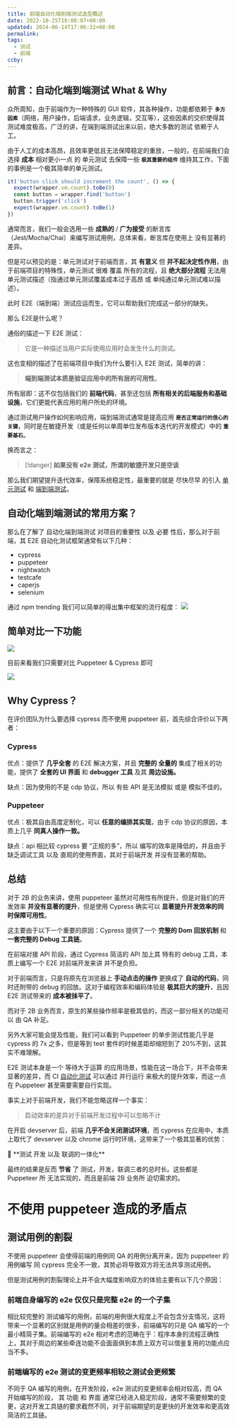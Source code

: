 ```yaml
---
title: 前端自动化端到端测试选型概述
date: 2022-10-25T18:08:07+08:00
updated: 2024-06-14T17:06:32+08:00
permalink: 
tags:
  - 测试
  - 前端
ccby: 
---
```

## 前言：自动化端到端测试 What & Why

众所周知，由于前端作为一种特殊的 GUI 软件，其各种操作，功能都依赖于 **`多方因素`**（网络，用户操作，后端请求，业务逻辑，交互等），这些因素的交织使得其测试难度极高，广泛的讲，在端到端测试出来以前，绝大多数的测试 依赖于人工。

由于人工的成本高昂，且效率更低且无法保障稳定的重放，一般的，在前端我们会选择 **成本** 相对更小一点 的 单元测试 去保障一些 **`极其重要的组件`** 维持其工作，下面的事例是一个极其简单的单元测试。

```jsx
it('button click should increment the count', () => {
  expect(wrapper.vm.count).toBe(0)
  const button = wrapper.find('button')
  button.trigger('click')
  expect(wrapper.vm.count).toBe(1)
})
```

通常而言，我们一般会选用一些 **成熟的** / **广为接受** 的断言库（Jest/Mocha/Chai）来编写测试用例，总体来看，断言库在使用上 没有显著的差异。

但是可以预见的是：单元测试对于前端而言，其 **有意义** 但 **并不起决定性作用**，由于前端项目的特殊性，单元测试 很难 覆盖 所有的流程，且 **绝大部分流程** 无法用单元测试描述（指通过单元测试覆盖成本过于高昂 或 单纯通过单元测试难以描述）。

此时 E2E（端到端）测试应运而生，它可以帮助我们完成这一部分的缺失。

那么 E2E是什么呢？

通俗的描述一下 E2E 测试：

> 它是一种描述当用户实际使用应用时会发生什么的测试。

这也变相的描述了在前端项目中我们为什么要引入 E2E 测试，简单的讲：

> **端到端测试本质是验证应用中的所有层的可用性**。

所有层即：这不仅包括我们的 **前端代码**，甚至还包括 **所有相关的后端服务和基础设施**，它们更能代表应用的用户所处的环境。

通过测试用户操作如何影响应用，端到端测试通常是提高应用 **`是否正常运行的信心的关键`**，同时是在敏捷开发（或是任何以单周单位发布版本迭代的开发模式）中的 **`重要基石`**。

换而言之：

> [!danger] **如果没有 e2e  测试，所谓的敏捷开发只是空谈**

那么我们期望提升迭代效率，保障系统稳定性，最重要的就是 尽快尽早 的引入 [单元测试](../测试/单元测试.md) 和 [端到端测试](../测试/端到端测试.md)。

## 自动化端到端测试的常用方案？

那么在了解了 自动化端到端测试 对项目的重要性 以及 必要 性后，那么对于前端，其 E2E 自动化测试框架通常有以下几种：

-   cypress
-   puppeteer
-   nightwatch
-   testcafe
-   caperjs
-   selenium

通过 npm trending 我们可以简单的得出集中框架的流行程度：
![](https://cdn.iceprosurface.com/images/20221025180715.png)

## 简单对比一下功能

![](https://cdn.iceprosurface.com/images/20221025180735.png)


目前来看我们只需要对比 Puppeteer & Cypress 即可

![](https://cdn.iceprosurface.com/images/20221025180745.png)


## Why Cypress？

在评价团队为什么要选择 cypress 而不使用 puppeteer 前，首先综合评价以下两者：

### Cypress

优点：提供了 **几乎全套** 的 E2E 解决方案，并且 **完整的 全量的** 集成了相关的功能，提供了 **全套的 UI 界面** 和 **debugger 工具** 及其 **周边设施。**

缺点：因为使用的不是 cdp 协议，所以 有些 API 是无法模拟 或是 模拟不佳的。

### Puppeteer

优点：极其自由高度定制化，可以 **任意的编排其实现**，由于 cdp 协议的原因，本质上几乎 **同真人操作一致。**

缺点：api 相比较 cypress 要 “正规的多”，所以 编写的效率是降低的，并且由于 缺乏调试工具 以及 直观的使用界面，其对于前端开发 并没有显著的帮助。

## 总结

对于 2B 的业务来讲，使用 puppeteer 虽然对可用性有所提升，但是对我们的开发效率 **并没有显著的提升**，但是使用 Cypress 确实可以 **显著提升开发效率的同时保障可用性**。

这主要由于以下一个重要的原因：Cypress 提供了一个 **完整的 Dom 回放机制** 和 **一套完整的 Debug 工具链**。

在前端对接 API 阶段，通过 Cypress 简洁的 API 加上其 特有的 debug 工具，本质上编写一个 E2E 对前端开发来讲 并不是负担。

对于前端而言，只是将原先在浏览器上 **手动点击的操作** 更换成了 **自动的代码**，同时还附带的 debug 的回放。这对于编程效率和编码体验是 **极其巨大的提升**，且因 E2E 测试带来的 **成本被抹平了**。

而对于 2B 业务而言，原生的某些操作频率是极其低的，而这一部分相关的功能可以 由 QA 补足。

另外大家可能会提及性能，我们可以看到 Puppeteer 的单步测试性能几乎是 cypress 的 7x 之多，但是等到 test 套件的时候差距却缩短到了 20%不到，这其实不难理解。

E2E 测试本身是一个 等待大于运算 的应用场景，性能在这一场合下，并不会带来显著的差异，而 CI [自动化测试](../测试/自动化测试.md) 可以通过 并行运行 来极大的提升效率，而这一点在 Puppeteer 甚至需要需要自行实现。

事实上对于前端开发，我们不能忽略这样一个事实：

> 启动效率的差异对于前端开发过程中可以忽略不计

在开启 devserver 后，前端 **几乎不会关闭测试环境**，而 cypress 在应用中，本质上取代了 devserver 以及 chrome 运行时环境，这带来了一个极其显著的优势：

<aside> 🚀 **测试 开发 以及 联调的一体化**

</aside>

最终的结果是反而 **节省** 了 测试，开发，联调三者的总时长。这些都是 Puppeteer 所 无法实现的，而且是前端 2B 业务所 迫切需求的。

# 不使用 puppeteer 造成的矛盾点

## 测试用例的割裂

不使用 puppeteer 会使得前端的用例同 QA 的用例分离开来，因为 puppeteer 的用例编写 同 cypress 完全不一致，其势必将导致双方将无法共享测试用例。

但是测试用例的割裂理论上并不会大幅度影响双方的体验主要有以下几个原因：

### 前端自身编写的 e2e 仅仅只是完整 e2e 的一个子集

相比较完整的 测试编写的用例，前端的用例很大程度上不会包含分支情况，这将带来一个显著的区别就是用例的量会相差的很多，前端编写的只是 QA 编写的一个最小精简子集。前端编写的 e2e 相对考虑的范畴在于：程序本身的流程正确性上，其对于周边的某些牵连功能不会面面俱到本质上双方可以借鉴复用的功能点应当不多。

### 前端编写的 e2e 测试的变更频率相较之测试会更频繁

不同于 QA 编写的用例，在开发阶段，e2e 测试的变更频率会相对较高，而 QA 开始编写的阶段， 其 功能 和 界面 通常已经进入稳定阶段，通常不需要频繁的变更，这对开发工具链的要求截然不同，对于前端期望的是更快的开发效率和更高效简洁的工具链。
